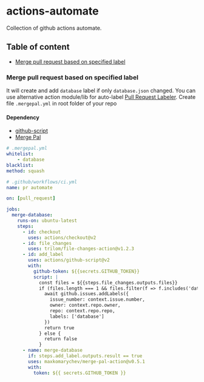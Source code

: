 # actions-automate

Collection of github actions automate.

## Table of content

- [Merge pull request based on specified label](#merge-pull-request-based-on-specified-label)

### Merge pull request based on specified label

It will create and add `database` label if only `database.json` changed. You can use alternative action module/lib for auto-label [Pull Request Labeler](https://github.com/actions/labeler). Create file `.mergepal.yml` in root folder of your repo

#### Dependency

- [github-script](https://github.com/actions/github-script)
- [Merge Pal](https://github.com/maxkomarychev/merge-pal-action)

```yml
# .mergepal.yml
whitelist:
    - database
blacklist:
method: squash
```

```yml
# .github/workflows/ci.yml
name: pr automate

on: [pull_request]

jobs:
  merge-database:
    runs-on: ubuntu-latest
    steps:
      - id: checkout
        uses: actions/checkout@v2
      - id: file_changes
        uses: trilom/file-changes-action@v1.2.3
      - id: add_label
        uses: actions/github-script@v2
        with:
          github-token: ${{secrets.GITHUB_TOKEN}}
          script: |
            const files = ${{steps.file_changes.outputs.files}}
            if (files.length === 1 && files.filter(f => f.includes('database.json')).length === 1) {
              await github.issues.addLabels({
                issue_number: context.issue.number,
                owner: context.repo.owner,
                repo: context.repo.repo,
                labels: ['database']
              })
              return true
            } else {
              return false
            }
      - name: merge-database
        if: steps.add_label.outputs.result == true
        uses: maxkomarychev/merge-pal-action@v0.5.1
        with:
          token: ${{ secrets.GITHUB_TOKEN }}
```
